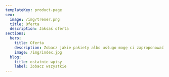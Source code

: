 ```yaml
---
templateKey: product-page
seo:
  image: /img/trener.png
  title: Oferta
  description: Jaksaś oferta
sections:
  hero:
    title: Oferta
    description: Zobacz jakie pakiety albo usługo mogę ci zaproponować
    image: /img/index.jpg
  blog:
    title: ostatnie wpisy
    label: Zobacz wszystkie
---
```

